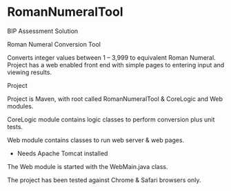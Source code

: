 # RomanNumeralTool
BIP Assessment Solution

Roman Numeral Conversion Tool

Converts integer values between 1 – 3,999 to equivalent Roman Numeral.  Project has a web enabled front end with simple pages to entering input and viewing results.

Project

Project is Maven, with root called RomanNumeralTool & CoreLogic and Web modules.

CoreLogic module contains logic classes to perform conversion plus unit tests.

Web module contains classes to run web server & web pages.

-	Needs Apache Tomcat installed

The Web module is started with the WebMain.java class.

The project has been tested against Chrome & Safari browsers only.

